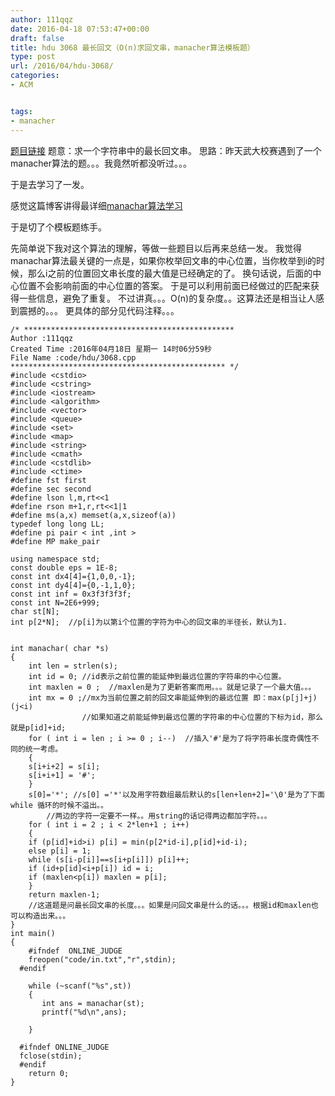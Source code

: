 ```yaml
---
author: 111qqz
date: 2016-04-18 07:53:47+00:00
draft: false
title: hdu 3068 最长回文（O(n)求回文串，manacher算法模板题）
type: post
url: /2016/04/hdu-3068/
categories:
- ACM


tags:
- manacher
---
```


[题目链接](http://acm.hdu.edu.cn/showproblem.php?pid=3068)
题意：求一个字符串中的最长回文串。
思路：昨天武大校赛遇到了一个manacher算法的题。。。我竟然听都没听过。。。

于是去学习了一发。

感觉这篇博客讲得最详细[manachar算法学习](http://blog.csdn.net/xingyeyongheng/article/details/9310555)

于是切了个模板题练手。

先简单说下我对这个算法的理解，等做一些题目以后再来总结一发。
我觉得manachar算法最关键的一点是，如果你枚举回文串的中心位置，当你枚举到i的时候，那么i之前的位置回文串长度的最大值是已经确定的了。
换句话说，后面的中心位置不会影响前面的中心位置的答案。
于是可以利用前面已经做过的匹配来获得一些信息，避免了重复。
不过讲真。。。O(n)的复杂度。。这算法还是相当让人感到震撼的。。。
更具体的部分见代码注释。。。

 

    
    /* ***********************************************
    Author :111qqz
    Created Time :2016年04月18日 星期一 14时06分59秒
    File Name :code/hdu/3068.cpp
    ************************************************ */
    #include <cstdio>
    #include <cstring>
    #include <iostream>
    #include <algorithm>
    #include <vector>
    #include <queue>
    #include <set>
    #include <map>
    #include <string>
    #include <cmath>
    #include <cstdlib>
    #include <ctime>
    #define fst first
    #define sec second
    #define lson l,m,rt<<1
    #define rson m+1,r,rt<<1|1
    #define ms(a,x) memset(a,x,sizeof(a))
    typedef long long LL;
    #define pi pair < int ,int >
    #define MP make_pair
    
    using namespace std;
    const double eps = 1E-8;
    const int dx4[4]={1,0,0,-1};
    const int dy4[4]={0,-1,1,0};
    const int inf = 0x3f3f3f3f;
    const int N=2E6+999;
    char st[N];
    int p[2*N];  //p[i]为以第i个位置的字符为中心的回文串的半径长，默认为1.
    
    
    int manachar( char *s)
    {
        int len = strlen(s);
        int id = 0; //id表示之前位置的能延伸到最远位置的字符串的中心位置。
        int maxlen = 0 ;  //maxlen是为了更新答案而用。。。就是记录了一个最大值。。。
        int mx = 0 ;//mx为当前位置之前的回文串能延伸到的最远位置 即：max(p[j]+j) (j<i)
                    //如果知道之前能延伸到最远位置的字符串的中心位置的下标为id，那么就是p[id]+id;
        for ( int i = len ; i >= 0 ; i--)  //插入'#'是为了将字符串长度奇偶性不同的统一考虑。
        {
    	s[i+i+2] = s[i];
    	s[i+i+1] = '#';
        }
        s[0]='*'; //s[0] ='*'以及用字符数组最后默认的s[len+len+2]='\0'是为了下面while 循环的时候不溢出。。
    		//两边的字符一定要不一样。。用string的话记得两边都加字符。。。
        for ( int i = 2 ; i < 2*len+1 ; i++)
        {
    	if (p[id]+id>i) p[i] = min(p[2*id-i],p[id]+id-i);
    	else p[i] = 1;
    	while (s[i-p[i]]==s[i+p[i]]) p[i]++;
    	if (id+p[id]<i+p[i]) id = i;
    	if (maxlen<p[i]) maxlen = p[i];
        }
        return maxlen-1;  
        //这道题是问最长回文串的长度。。。如果是问回文串是什么的话。。。根据id和maxlen也可以构造出来。。。
    }
    int main()
    {
    	#ifndef  ONLINE_JUDGE 
    	freopen("code/in.txt","r",stdin);
      #endif
    
    	while (~scanf("%s",st))
    	{
    	   int ans = manachar(st);
    	   printf("%d\n",ans);
    
    	}
    
      #ifndef ONLINE_JUDGE  
      fclose(stdin);
      #endif
        return 0;
    }
    





